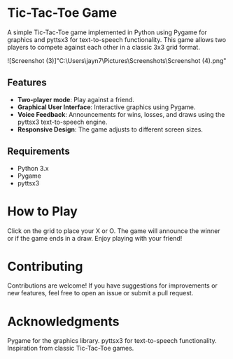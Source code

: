 # Tic-Tac-Toe Game
A simple Tic-Tac-Toe game implemented in Python using Pygame for graphics and pyttsx3 for text-to-speech functionality. This game allows two players to compete against each other in a classic 3x3 grid format.

![Screenshot (3)]"C:\Users\jayn7\Pictures\Screenshots\Screenshot (4).png"

## Features
- **Two-player mode**: Play against a friend.
- **Graphical User Interface**: Interactive graphics using Pygame.
- **Voice Feedback**: Announcements for wins, losses, and draws using the pyttsx3 text-to-speech engine.
- **Responsive Design**: The game adjusts to different screen sizes.

## Requirements
- Python 3.x
- Pygame
- pyttsx3

# How to Play
Click on the grid to place your X or O.
The game will announce the winner or if the game ends in a draw.
Enjoy playing with your friend!

# Contributing
Contributions are welcome! If you have suggestions for improvements or new features, feel free to open an issue or submit a pull request.

# Acknowledgments
Pygame for the graphics library.
pyttsx3 for text-to-speech functionality.
Inspiration from classic Tic-Tac-Toe games.

